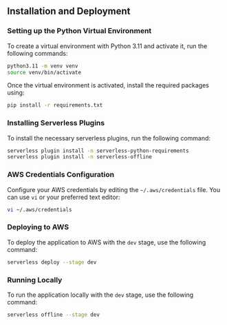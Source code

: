 ## Installation and Deployment

### Setting up the Python Virtual Environment
To create a virtual environment with Python 3.11 and activate it, run the following commands:
```bash
python3.11 -m venv venv
source venv/bin/activate
```
Once the virtual environment is activated, install the required packages using:
```bash
pip install -r requirements.txt
```

### Installing Serverless Plugins
To install the necessary serverless plugins, run the following command:
```bash
serverless plugin install -n serverless-python-requirements
serverless plugin install -n serverless-offline
```

### AWS Credentials Configuration
Configure your AWS credentials by editing the `~/.aws/credentials` file. You can use `vi` or your preferred text editor:
```bash
vi ~/.aws/credentials
```

### Deploying to AWS
To deploy the application to AWS with the `dev` stage, use the following command:
```bash
serverless deploy --stage dev
```

### Running Locally
To run the application locally with the `dev` stage, use the following command:
```bash
serverless offline --stage dev
```